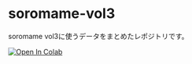 # soromame-vol3
soromame vol3に使うデータをまとめたレポジトリです。

[![Open In Colab](https://colab.research.google.com/assets/colab-badge.svg)](https://colab.research.google.com/github/Kaggle-runa/soramame-vol3/blob/main/notebooks/Retrieval_based_Voice_Conversion_WebUIの起動.ipynb)
